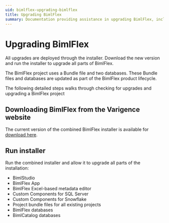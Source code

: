 ```yaml
---
uid: bimlflex-upgrading-bimlflex
title: Upgrading BimlFlex
summary: Documentation providing assistance in upgrading BimlFlex, including where to obtain installer and how to update
---
```

# Upgrading BimlFlex

<!-- TODO: Delete as covered in setup documentation -->

All upgrades are deployed through the installer. Download the new version and run the installer to upgrade all parts of BimlFlex.

The BimlFlex project uses a Bundle file and two databases. These Bundle files and databases are updated as part of the BimlFlex product lifecycle.

The following detailed steps walks through checking for upgrades and upgrading a BimlFlex project

## Downloading BimlFlex from the Varigence website

The current version of the combined BimlFlex installer is available for [download here](https://varigence.com/downloads/bimlflexdevsetup.exe).

## Run installer

Run the combined installer and allow it to upgrade all parts of the installation:

* BimlStudio
* BimlFlex App
* BimlFlex Excel-based metadata editor
* Custom Components for SQL Server
* Custom Components for Snowflake
* Project bundle files for all existing projects
* BimlFlex databases
* BimlCatalog databases
